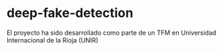 # deep-fake-detection
El proyecto ha sido desarrollado como parte de un TFM en Universidad Internacional de la Rioja (UNIR)
